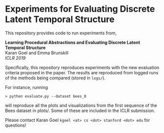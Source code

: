 # Experiments for Evaluating Discrete Latent Temporal Structure

This repository provides code to run experiments from,
 
**Learning Procedural Abstractions and Evaluating Discrete Latent Temporal Structure**  
Karan Goel and Emma Brunskill  
_ICLR 2019_

Specifically, this repository reproduces experiments with the new evaluation criteria proposed in the paper. 
The results are reproduced from logged runs of the methods being compared (stored in ``logs/``).

For instance, running   

``> python evaluate.py --dataset bees_0``
  
will reproduce all the plots and visualizations from the first sequence of the Bees dataset in plots/. Some
of these are included in the ICLR submission.


Please contact Karan Goel ``kgoel <at> cs <dot> stanford <dot> edu`` for questions!
